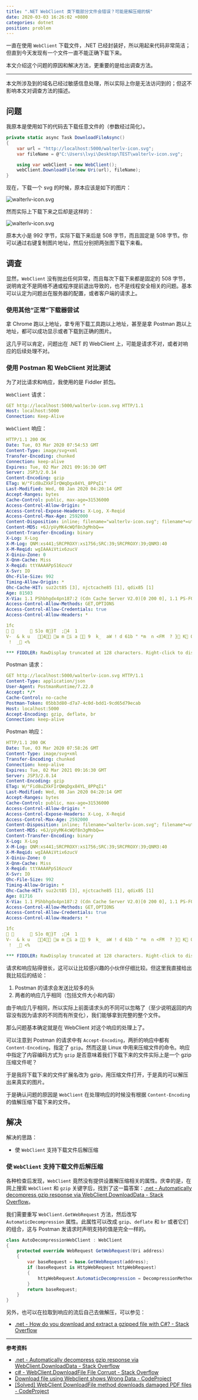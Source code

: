 ```yaml
---
title: ".NET WebClient 类下载部分文件会错误？可能是解压缩的锅"
date: 2020-03-03 16:26:02 +0800
categories: dotnet
position: problem
---
```


一直在使用 `WebClient` 下载文件，.NET 已经封装好，所以用起来代码非常简洁；但直到今天发现有一个文件一直不能正确下载下来。

本文介绍这个问题的原因和解决方法，更重要的是给出调查方法。

---

<div id="toc"></div>

本文所涉及到的域名已经过敏感信息处理，所以实际上你是无法访问到的；但这不影响本文对调查方法的描述。

## 问题

我原本是使用如下的代码去下载任意文件的（参数经过简化）。

```csharp
private static async Task DownloadFileAsync()
{
    var url = "http://localhost:5000/walterlv-icon.svg";
    var fileName = @"C:\Users\lvyi\Desktop\TEST\walterlv-icon.svg";

    using var webClient = new WebClient();
    webClient.DownloadFile(new Uri(url), fileName);
}
```

现在，下载一个 svg 的时候，原本应该是如下的图片：

![walterlv-icon.svg](/static/posts/2020-03-03-walterlv-icon.svg)

然而实际上下载下来之后却是这样的：

![walterlv-icon.svg](/static/posts/2020-03-03-walterlv-icon-downloaded.svg)

原本大小是 992 字节，实际下载下来后是 508 字节，而且固定是 508 字节。你可以通过右键复制图片地址，然后分别把两张图下载下来看。

## 调查

显然，`WebClient` 没有抛出任何异常，而且每次下载下来都是固定的 508 字节，说明肯定不是网络不通或程序提前退出导致的，也不是线程安全相关的问题。基本可以认定为问题出在服务器的配置，或者客户端的请求上。

### 使用其他“正常”下载器尝试

拿 Chrome 跑以上地址，拿专用下载工具跑以上地址，甚至是拿 Postman 跑以上地址，都可以成功显示或者下载到正确的图片。

这几乎可以肯定，问题出在 .NET 的 WebClient 上，可能是请求不对，或者对响应的后续处理不对。

### 使用 Postman 和 WebClient 对比测试

为了对比请求和响应，我使用的是 Fiddler 抓包。

`WebClient` 请求：

```yaml
GET http://localhost:5000/walterlv-icon.svg HTTP/1.1
Host: localhost:5000
Connection: Keep-Alive
```

`WebClient` 响应：

```yaml
HTTP/1.1 200 OK
Date: Tue, 03 Mar 2020 07:54:53 GMT
Content-Type: image/svg+xml
Transfer-Encoding: chunked
Connection: keep-alive
Expires: Tue, 02 Mar 2021 09:16:30 GMT
Server: JSP3/2.0.14
Content-Encoding: gzip
ETag: W/"Fid8uZXkFIrQWqDgx84YL_8PPqIi"
Last-Modified: Wed, 08 Jan 2020 04:20:14 GMT
Accept-Ranges: bytes
Cache-Control: public, max-age=31536000
Access-Control-Allow-Origin: *
Access-Control-Expose-Headers: X-Log, X-Reqid
Access-Control-Max-Age: 2592000
Content-Disposition: inline; filename="walterlv-icon.svg"; filename*=utf-8''walterlv-icon.svg
Content-MD5: +6J/pVyMK4cWQf8n3gMnbQ==
Content-Transfer-Encoding: binary
X-Log: X-Log
X-M-Log: QNM:xs441;SRCPROXY:xs1756;SRC:39;SRCPROXY:39;QNM3:40
X-M-Reqid: wgIAAAiVtix6zucV
X-Qiniu-Zone: 0
X-Qnm-Cache: Miss
X-Reqid: ttYAAAAPpS16zucV
X-Svr: IO
Ohc-File-Size: 992
Timing-Allow-Origin: *
Ohc-Cache-HIT: suz2ct85 [3], njctcache85 [1], qdix85 [1]
Age: 81503
X-Via: 1.1 PShbhgdx4pn187:2 (Cdn Cache Server V2.0)[0 200 0], 1.1 PS-FOC-01tho70:12 (Cdn Cache Server V2.0)[0 200 0]
Access-Control-Allow-Methods: GET,OPTIONS
Access-Control-Allow-Credentials: true
Access-Control-Allow-Headers: *

1fc
        S]o 0}Τ  ;4  1 
V-  & k u   4 ɯ m i a  9  k_  aW ! d 61b " *m  n <FM  ? } K O?o@   }u e
 !  _ <% 

*** FIDDLER: RawDisplay truncated at 128 characters. Right-click to disable truncation. ***
```

Postman 请求：

```yaml
GET http://localhost:5000/walterlv-icon.svg HTTP/1.1
Content-Type: application/json
User-Agent: PostmanRuntime/7.22.0
Accept: */*
Cache-Control: no-cache
Postman-Token: 05bb3d80-d7a7-4c0d-bdd1-9cd65d79ecab
Host: localhost:5000
Accept-Encoding: gzip, deflate, br
Connection: keep-alive
```

Postman 响应：

```yaml
HTTP/1.1 200 OK
Date: Tue, 03 Mar 2020 07:58:26 GMT
Content-Type: image/svg+xml
Transfer-Encoding: chunked
Connection: keep-alive
Expires: Tue, 02 Mar 2021 09:16:30 GMT
Server: JSP3/2.0.14
Content-Encoding: gzip
ETag: W/"Fid8uZXkFIrQWqDgx84YL_8PPqIi"
Last-Modified: Wed, 08 Jan 2020 04:20:14 GMT
Accept-Ranges: bytes
Cache-Control: public, max-age=31536000
Access-Control-Allow-Origin: *
Access-Control-Expose-Headers: X-Log, X-Reqid
Access-Control-Max-Age: 2592000
Content-Disposition: inline; filename="walterlv-icon.svg"; filename*=utf-8''walterlv-icon.svg
Content-MD5: +6J/pVyMK4cWQf8n3gMnbQ==
Content-Transfer-Encoding: binary
X-Log: X-Log
X-M-Log: QNM:xs441;SRCPROXY:xs1756;SRC:39;SRCPROXY:39;QNM3:40
X-M-Reqid: wgIAAAiVtix6zucV
X-Qiniu-Zone: 0
X-Qnm-Cache: Miss
X-Reqid: ttYAAAAPpS16zucV
X-Svr: IO
Ohc-File-Size: 992
Timing-Allow-Origin: *
Ohc-Cache-HIT: suz2ct85 [3], njctcache85 [1], qdix85 [1]
Age: 81716
X-Via: 1.1 PShbhgdx4pn187:2 (Cdn Cache Server V2.0)[0 200 0], 1.1 PS-FOC-01tho70:12 (Cdn Cache Server V2.0)[0 200 0]
Access-Control-Allow-Methods: GET,OPTIONS
Access-Control-Allow-Credentials: true
Access-Control-Allow-Headers: *

1fc
        S]o 0}Τ  ;4  1 
V-  & k u   4 ɯ m i a  9  k_  aW ! d 61b " *m  n <FM  ? } K O?o@   }u e
 !  _ <% 

*** FIDDLER: RawDisplay truncated at 128 characters. Right-click to disable truncation. ***
```

请求和响应贴得很长，这可以让比较感兴趣的小伙伴仔细比较。但这里我直接给出我比较后的结论：

1. Postman 的请求会发送比较多的头
2. 两者的响应几乎相同（包括文件大小和内容）

由于响应几乎相同，所以实际上前面请求头的不同可以忽略了（至少说明返回的内容没有因为请求的不同而有所变化），我们能够拿到完整的整个文件。

那么问题基本确定就是在 WebClient 对这个响应的处理上了。

可以注意到 Postman 的请求中有 `Accept-Encoding`，两折的响应中都有 `Content-Encoding`，指定了 `gzip`。然而这是 Linux 中用来压缩文件的命令。响应中指定了内容编码方式为 `gzip` 是否意味着我们下载下来的文件实际上是一个 gzip 压缩文件呢？

于是我将下载下来的文件扩展名改为 gzip，用压缩文件打开，于是真的可以解压出来真实的图片。

于是确认问题的原因是 `WebClient` 在处理响应的时候没有根据 `Content-Encoding` 的值解压缩下载下来的文件。

## 解决

解决的思路：

- 使 `WebClient` 支持下载文件后解压缩
<!-- 2. 不要使用 `WebClient` 下载 -->

### 使 `WebClient` 支持下载文件后解压缩

各种检查后发现，`WebClient` 竟然没有提供设置解压缩相关的属性。庆幸的是，在网上搜索 `WebClient` 和 `gzip` 关键字后，找到了这一篇答案：[.net - Automatically decompress gzip response via WebClient.DownloadData - Stack Overflow](https://stackoverflow.com/a/4914874/6233938)。

我们需要重写 `WebClient.GetWebRequest` 方法，然后改写 `AutomaticDecompression` 属性。此属性可以改成 `gzip`、`deflate` 和 `br` 或者它们的组合，这与 Postman 发请求时声明支持的值是完全一样的。

```csharp
class AutoDecompressionWebClient : WebClient
{
    protected override WebRequest GetWebRequest(Uri address)
    {
        var baseRequest = base.GetWebRequest(address);
        if (baseRequest is HttpWebRequest httpWebRequest)
        {
            httpWebRequest.AutomaticDecompression = DecompressionMethods.All;
        }
        return baseRequest;
    }
}
```

另外，也可以在拉取到响应的流后自己去做解压，可以参见：

- [.net - How do you download and extract a gzipped file with C#? - Stack Overflow](https://stackoverflow.com/a/16856/6233938)

---

**参考资料**

- [.net - Automatically decompress gzip response via WebClient.DownloadData - Stack Overflow](https://stackoverflow.com/a/4914874/6233938)
- [c# - WebClient.DownloadFile File Corrupt - Stack Overflow](https://stackoverflow.com/questions/19227156/webclient-downloadfile-file-corrupt)
- [Download file using Webclient shows Wrong Data - CodeProject](https://www.codeproject.com/Questions/620959/Download-file-using-Webclient-shows-Wrong-Data)
- [[Solved] WebClient DownloadFile method downloads damaged PDF files - CodeProject](https://www.codeproject.com/Questions/604484/WebClient-DownloadFileplusdownloadsplusdamagedplus)
